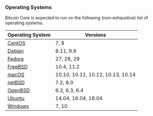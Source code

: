 ### Operating Systems

Bitcoin Core is expected to run on the following (non-exhaustive) list of operating systems.

| Operating System | Versions |
| --- | --- |
| [CentOS](https://www.centos.org) | 7, 8 |
| [Debian](https://www.debian.org) | 8.11, 9.6 |
| [Fedora](https://getfedora.org) | 27, 28, 29 |
| [FreeBSD](https://www.freebsd.org) | 10.4, 11.2 |
| [macOS](https://www.apple.com/au/macos) | 10.10, 10.11, 10.12, 10.13, 10.14 |
| [netBSD](https://www.netbsd.org) | 7.2, 8.0 |
| [OpenBSD](https://www.openbsd.org) | 6.2, 6.3, 6.4 |
| [Ubuntu](https://www.ubuntu.com) | 14.04, 16.04, 18.04 |
| [Windows](https://developer.microsoft.com/en-us/microsoft-edge/tools/vms) | 7, 10 |
